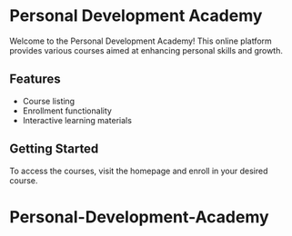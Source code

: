 # Personal Development Academy

Welcome to the Personal Development Academy! This online platform provides various courses aimed at enhancing personal skills and growth.

## Features

- Course listing
- Enrollment functionality
- Interactive learning materials

## Getting Started

To access the courses, visit the homepage and enroll in your desired course.
# Personal-Development-Academy
